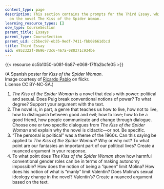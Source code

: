 ```yaml
---
content_type: page
description: This section contains the prompts for the Third Essay, which focuses
  on the novel The Kiss of the Spider Woman.
learning_resource_types: []
ocw_type: CourseSection
parent_title: Essays
parent_type: CourseSection
parent_uid: c25bec97-eb35-9edf-7411-fbb08661dbcd
title: Third Essay
uid: e952322f-0696-73c6-467a-080371c934be
---
```


{{< resource dc5b1050-b08f-9a87-e068-17ffa2bcfe05 >}}  

(A Spanish poster for _Kiss of the Spider Woman_.  
Image courtesy of [Ricardo Pablo](https://flic.kr/p/p715on) on flickr.  
License CC BY-NC-SA.)

1.  _The Kiss of the Spider Woman_ is a novel that deals with power: political and sexual. Does Puig break conventional notions of power? To what degree? Support your argument with the text.
2.  The novel is, in part, a genre that teaches us how to live, how not to live, how to distinguish between good and evil; how to love; how to be a good friend, how people communicate and change through dialogue. Choose one or two specific dialogues from _The Kiss of the Spider Woman_ and explain why the novel is didactic—or not. Be specific.
3.  “The personal is political” was a theme of the 1960s. Can this saying be applied to _The Kiss of the Spider Woman_? Why or why not? To what point are our fantasies an important part of our political lives? Create a nuanced argument in your response.
4.  To what point does _The Kiss of the Spider Woman_ show how harmful conventional gender roles can be in terms of making autonomy impossible? How does the notion of being a “queen” limit Molina? How does his notion of what is “manly” limit Valentin? Does Molina’s sexual ideology change in the novel? Valentin’s? Create a nuanced argument based on the text.
